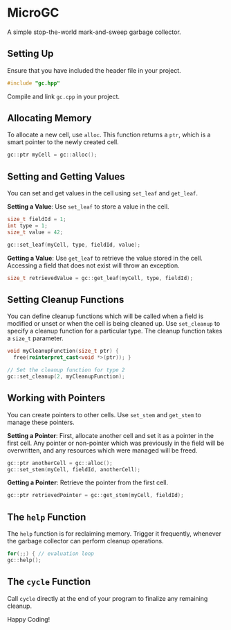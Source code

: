 # MicroGC

A simple stop-the-world mark-and-sweep garbage collector.

## Setting Up

Ensure that you have included the header file in your project.

```cpp
#include "gc.hpp"
```

Compile and link `gc.cpp` in your project.

## Allocating Memory

To allocate a new cell, use `alloc`. This function returns a `ptr`, which is a smart pointer to the newly created cell.

```cpp
gc::ptr myCell = gc::alloc();
```

## Setting and Getting Values

You can set and get values in the cell using `set_leaf` and `get_leaf`.

**Setting a Value**: Use `set_leaf` to store a value in the cell.

```cpp
size_t fieldId = 1;
int type = 1;
size_t value = 42;

gc::set_leaf(myCell, type, fieldId, value);
```

**Getting a Value**: Use `get_leaf` to retrieve the value stored in the cell. Accessing a field that does not exist will throw an exception.

```cpp
size_t retrievedValue = gc::get_leaf(myCell, type, fieldId);
```

## Setting Cleanup Functions

You can define cleanup functions which will be called when a field is modified or unset or when the cell is being cleaned up. Use `set_cleanup` to specify a cleanup function for a particular type. The cleanup function takes a `size_t` parameter.

```cpp
void myCleanupFunction(size_t ptr) {
  free(reinterpret_cast<void *>(ptr)); }

// Set the cleanup function for type 2
gc::set_cleanup(2, myCleanupFunction);
```

## Working with Pointers

You can create pointers to other cells. Use `set_stem` and `get_stem` to manage these pointers.

**Setting a Pointer**: First, allocate another cell and set it as a pointer in the first cell. Any pointer or non-pointer which was previously in the field will be overwritten, and any resources which were managed will be freed.

```cpp
gc::ptr anotherCell = gc::alloc();
gc::set_stem(myCell, fieldId, anotherCell);
```

**Getting a Pointer**: Retrieve the pointer from the first cell.

```cpp
gc::ptr retrievedPointer = gc::get_stem(myCell, fieldId);
```

## The `help` Function

The `help` function is for reclaiming memory. Trigger it frequently, whenever the garbage collector can perform cleanup operations.

```cpp
for(;;) { // evaluation loop
gc::help();
```

## The `cycle` Function

Call `cycle` directly at the end of your program to finalize any remaining cleanup.

Happy Coding!